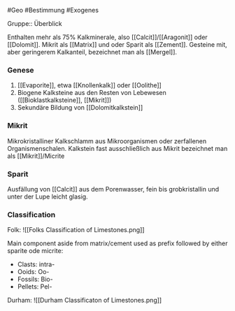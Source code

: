 #Geo #Bestimmung #Exogenes 

Gruppe:: Überblick

Enthalten mehr als 75% Kalkminerale, also [[Calcit]]/[[Aragonit]] oder [[Dolomit]]. Mikrit als [[Matrix]] und oder Sparit als [[Zement]].
Gesteine mit, aber geringerem Kalkanteil, bezeichnet man als [[Mergel]].

### Genese

1. [[Evaporite]], etwa [[Knollenkalk]] oder [[Oolithe]]
2. Biogene Kalksteine aus den Resten von Lebewesen ([[Bioklastkalksteine]], [[Mikrit]])
3. Sekundäre Bildung von [[Dolomitkalkstein]]

### Mikrit

Mikrokristalliner Kalkschlamm aus Mikroorganismen oder zerfallenen Organismenschalen. Kalkstein fast ausschließlich aus Mikrit bezeichnet man als [[Mikrit]]/Micrite

### Sparit

Ausfällung von [[Calcit]] aus dem Porenwasser, fein bis grobkristallin und unter der Lupe leicht glasig. 

### Classification

Folk:
![[Folks Classification of Limestones.png]]

Main component aside from matrix/cement used as prefix followed by either sparite ode micrite:

- Clasts: intra-
- Ooids: Oo-
- Fossils: Bio-
- Pellets: Pel-

Durham: 
![[Durham Classificaton of Limestones.png]]
